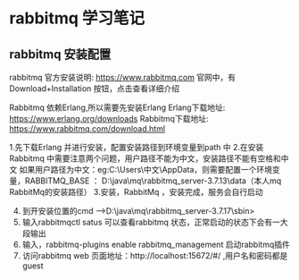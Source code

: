 # rabbitmq 学习笔记
## rabbitmq 安装配置

rabbitmq 官方安装说明: <https://www.rabbitmq.com>
官网中，有Download+Installation 按钮，点击查看详细介绍

Rabbitmq 依赖Erlang,所以需要先安装Erlang
Erlang下载地址: <https://www.erlang.org/downloads>
Rabbitmq下载地址: <https://www.rabbitmq.com/download.html>

1.先下载Erlang 并进行安装，配置安装路径到环境变量到path 中
2.在安装Rabbitmq 中需要注意两个问题，用户路径不能为中文，安装路径不能有空格和中文
如果用户路径为中文：eg:C:\Users\中文\AppData，则需要配置一个环境变量，RABBITMQ_BASE ： D:\java\mq\rabbitmq_server-3.7.13\data（本人mq RabbitMq的安装路径）
3.安装，RabbitMq ，安装完成，服务会自行启动

4. 到开安装位置的cmd -->D:\java\mq\rabbitmq_server-3.7.17\sbin>
5. 输入rabbitmqctl satus 可以查看rabbitmq 状态，正常启动的状态下会有一大段输出
6. 输入，rabbitmq-plugins enable rabbitmq_management 启动rabbitmq插件
7. 访问rabbitmq web 页面地址：http://localhost:15672/#/ ,用户名和密码都是guest